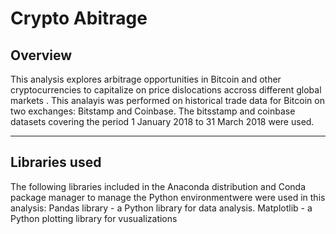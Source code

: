 # Crypto  Abitrage

## Overview

 This analysis explores arbitrage opportunities in Bitcoin and other cryptocurrencies to capitalize on price dislocations accross different global markets . This analayis was performed on historical trade data for Bitcoin on two exchanges: Bitstamp and Coinbase. The bitsstamp and coinbase datasets covering the period 1 January 2018 to 31 March 2018 were used.

---
## Libraries used

The following libraries included in the Anaconda distribution and Conda package manager to manage the Python environmentwere were used in this analysis: 
Pandas library -  a Python library for data analysis. 
Matplotlib - a Python plotting library for vusualizations  

